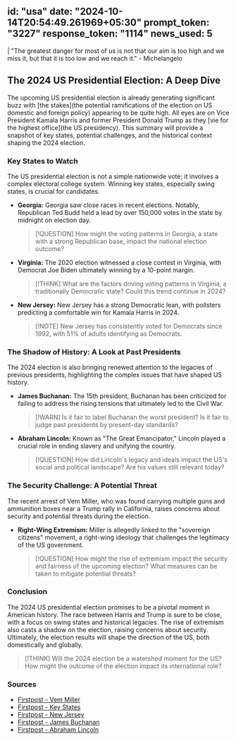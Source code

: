 
id: "usa"
date: "2024-10-14T20:54:49.261969+05:30"
prompt_token: "3227"
response_token: "1114"
news_used: 5
------
| "The greatest danger for most of us is not that our aim is too high and we miss it, but that it is too low and we reach it." -  Michelangelo

##  The 2024 US Presidential Election: A Deep Dive

The upcoming US presidential election is already generating significant buzz with [the stakes](the potential ramifications of the election on US domestic and foreign policy) appearing to be quite high. All eyes are on Vice President Kamala Harris and former President Donald Trump as they [vie for the highest office](the US presidency). This summary will provide a snapshot of key states, potential challenges, and the historical context shaping the 2024 election. 

### Key States to Watch

The US presidential election is not a simple nationwide vote; it involves a complex electoral college system. Winning key states, especially swing states, is crucial for candidates. 

- **Georgia:** Georgia saw close races in recent elections. Notably, Republican Ted Budd held a lead by over 150,000 votes in the state by midnight on election day. 
  > [!QUESTION] How might the voting patterns in Georgia, a state with a strong Republican base, impact the national election outcome?

- **Virginia:** The 2020 election witnessed a close contest in Virginia, with Democrat Joe Biden ultimately winning by a 10-point margin.  
  > [!THINK]  What are the factors driving voting patterns in Virginia, a traditionally Democratic state? Could this trend continue in 2024?

- **New Jersey:**  New Jersey has a strong Democratic lean, with pollsters predicting a comfortable win for Kamala Harris in 2024. 
  > [!NOTE] New Jersey has consistently voted for Democrats since 1992, with 51% of adults identifying as Democrats.

### The Shadow of History: A Look at Past Presidents 

The 2024 election is also bringing renewed attention to the legacies of previous presidents, highlighting the complex issues that have shaped US history. 

- **James Buchanan:** The 15th president, Buchanan has been criticized for failing to address the rising tensions that ultimately led to the Civil War.  
  > [!WARN] Is it fair to label Buchanan the worst president? Is it fair to judge past presidents by present-day standards?

- **Abraham Lincoln:**  Known as "The Great Emancipator," Lincoln played a crucial role in ending slavery and unifying the country. 
  > [!QUESTION] How did Lincoln's legacy and ideals impact the US's social and political landscape? Are his values still relevant today?

### The Security Challenge: A Potential Threat

The recent arrest of Vem Miller, who was found carrying multiple guns and ammunition boxes near a Trump rally in California, raises concerns about security and potential threats during the election. 

- **Right-Wing Extremism:** Miller is allegedly linked to the "sovereign citizens" movement, a right-wing ideology that challenges the legitimacy of the US government. 
  > [!QUESTION]  How might the rise of extremism impact the security and fairness of the upcoming election? What measures can be taken to mitigate potential threats?

### Conclusion

The 2024 US presidential election promises to be a pivotal moment in American history. The race between Harris and Trump is sure to be close, with a focus on swing states and historical legacies. The rise of extremism also casts a shadow on the election, raising concerns about security. Ultimately, the election results will shape the direction of the US, both domestically and globally. 

> [!THINK]  Will the 2024 election be a watershed moment for the US? How might the outcome of the election impact its international role?

### Sources

* [Firstpost - Vem Miller](https://www.firstpost.com/explainers/vem-miller-man-arrested-with-guns-near-trump-rally-california-13825113.html)
* [Firstpost - Key States](https://www.firstpost.com/world/united-states/the-key-states-in-us-presidential-elections-heres-what-to-you-need-to-watch-out-for-13825082.html)
* [Firstpost - New Jersey](https://www.firstpost.com/world/united-states/new-jersey-a-safe-state-for-democrats-kamala-harris-in-2024-us-election-13825077.html)
* [Firstpost - James Buchanan](https://www.firstpost.com/world/united-states/presidents-of-the-united-states-james-buchanan-the-president-who-fiddled-as-the-civil-war-broke-out-13824646.html)
* [Firstpost - Abraham Lincoln](https://www.firstpost.com/world/united-states/presidents-of-the-united-states-abraham-lincoln-the-saviour-of-the-union-13824613.html)


